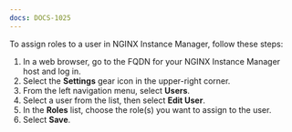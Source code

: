 ```yaml
---
docs: DOCS-1025
---
```


To assign roles to a user in NGINX Instance Manager, follow these steps:

1. In a web browser, go to the FQDN for your NGINX Instance Manager host and log in.
2. Select the **Settings** gear icon in the upper-right corner.
3. From the left navigation menu, select **Users**.
4. Select a user from the list, then select **Edit User**.
5. In the **Roles** list, choose the role(s) you want to assign to the user.
6. Select **Save**.
